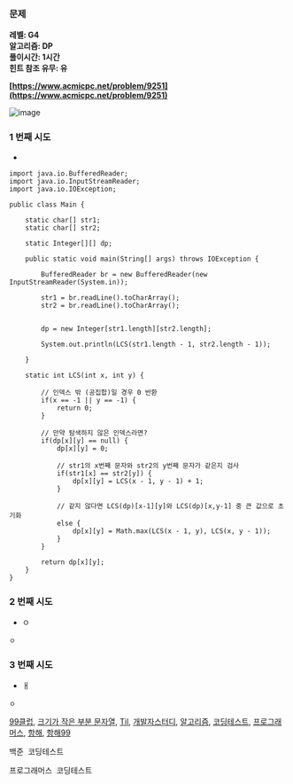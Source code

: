 ### **문제**         

**레벨: G4  
알고리즘: DP**  
**풀이시간: 1시간  
힌트 참조 유무: 유**

**[https://www.acmicpc.net/problem/9251](https://www.acmicpc.net/problem/9251)**

![image](https://github.com/sunwon12/Today-I-Learn/assets/92251131/73dd7add-c955-4d62-b22a-18c59ecc0cb7)

### **1 번째 시도**   

-   

```
import java.io.BufferedReader;
import java.io.InputStreamReader;
import java.io.IOException;
 
public class Main {
 
	static char[] str1;
	static char[] str2;
 
	static Integer[][] dp;
	
	public static void main(String[] args) throws IOException {
    
		BufferedReader br = new BufferedReader(new InputStreamReader(System.in));
		
		str1 = br.readLine().toCharArray();
		str2 = br.readLine().toCharArray();
 
		
		dp = new Integer[str1.length][str2.length];
		
		System.out.println(LCS(str1.length - 1, str2.length - 1));
		
	}
	
	static int LCS(int x, int y) {
		
		// 인덱스 밖 (공집합)일 경우 0 반환
		if(x == -1 || y == -1) {
			return 0;
		}
 
		// 만약 탐색하지 않은 인덱스라면?
		if(dp[x][y] == null) {
			dp[x][y] = 0;
 
			// str1의 x번째 문자와 str2의 y번째 문자가 같은지 검사
			if(str1[x] == str2[y]) {
				dp[x][y] = LCS(x - 1, y - 1) + 1;
			}
 
			// 같지 않다면 LCS(dp)[x-1][y]와 LCS(dp)[x,y-1] 중 큰 값으로 초기화
			else {
				dp[x][y] = Math.max(LCS(x - 1, y), LCS(x, y - 1));
			}
		}
		
		return dp[x][y];
	}
}
```

### **2 번째 시도**  

-   ㅇ

```
ㅇ
```

### **3 번째 시도**   

-   ㅐ

```
ㅇ
```

[99클럽](https://jsw5913.tistory.com/tag/99%ED%81%B4%EB%9F%BD), [크기가 작은 부분 문자열](https://jsw5913.tistory.com/tag/%ED%81%AC%EA%B8%B0%EA%B0%80%20%EC%9E%91%EC%9D%80%20%EB%B6%80%EB%B6%84%20%EB%AC%B8%EC%9E%90%EC%97%B4), [Til](https://jsw5913.tistory.com/tag/Til), [개발자스터디](https://jsw5913.tistory.com/tag/%EA%B0%9C%EB%B0%9C%EC%9E%90%EC%8A%A4%ED%84%B0%EB%94%94), [알고리즘](https://jsw5913.tistory.com/tag/%EC%95%8C%EA%B3%A0%EB%A6%AC%EC%A6%98), [코딩테스트](https://jsw5913.tistory.com/tag/%EC%BD%94%EB%94%A9%ED%85%8C%EC%8A%A4%ED%8A%B8), [프로그래머스](https://jsw5913.tistory.com/tag/%ED%94%84%EB%A1%9C%EA%B7%B8%EB%9E%98%EB%A8%B8%EC%8A%A4), [항해](https://jsw5913.tistory.com/tag/%ED%95%AD%ED%95%B4), [항해99](https://jsw5913.tistory.com/tag/%ED%95%AD%ED%95%B499)

백준  코딩테스트

프로그래머스  코딩테스트
